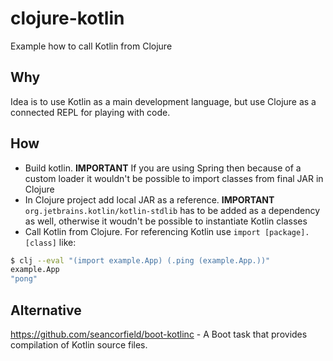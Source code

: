 # clojure-kotlin

Example how to call Kotlin from Clojure

## Why

Idea is to use Kotlin as a main development language, but use Clojure as a connected REPL for playing with code.

## How

- Build kotlin. **IMPORTANT** If you are using Spring then because of a custom loader it wouldn't be possible to import classes from final JAR in Clojure
- In Clojure project add local JAR as a reference. **IMPORTANT** `org.jetbrains.kotlin/kotlin-stdlib` has to be added as a dependency as well, otherwise it woudn't be possible to instantiate Kotlin classes
- Call Kotlin from Clojure. For referencing Kotlin use `import [package].[class]` like:
``` bash
$ clj --eval "(import example.App) (.ping (example.App.))"
example.App
"pong"
```

## Alternative

https://github.com/seancorfield/boot-kotlinc - A Boot task that provides compilation of Kotlin source files.
